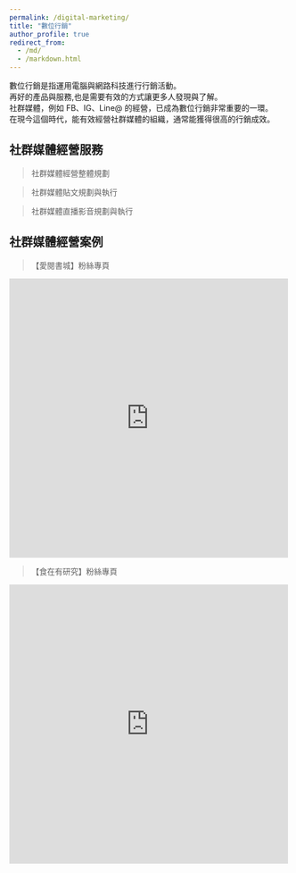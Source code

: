 ```yaml
---
permalink: /digital-marketing/
title: "數位行銷"
author_profile: true
redirect_from: 
  - /md/
  - /markdown.html
---
```


數位行銷是指運用電腦與網路科技進行行銷活動。</br>
再好的產品與服務,也是需要有效的方式讓更多人發現與了解。</br>
社群媒體，例如 FB、IG、Line@ 的經營，已成為數位行銷非常重要的一環。</br>
在現今這個時代，能有效經營社群媒體的組織，通常能獲得很高的行銷成效。</br>

## 社群媒體經營服務

> 社群媒體經營整體規劃

> 社群媒體貼文規劃與執行

> 社群媒體直播影音規劃與執行

## 社群媒體經營案例
> 【愛閱書城】粉絲專頁
<iframe src="https://www.facebook.com/plugins/page.php?href=https%3A%2F%2Fwww.facebook.com%2Fireadings%2F&tabs=timeline&width=500&height=500&small_header=true&adapt_container_width=true&hide_cover=false&show_facepile=true&appId" width="500" height="500" style="border:none;overflow:hidden" scrolling="no" frameborder="0" allowTransparency="true" allow="encrypted-media"></iframe>

> 【食在有研究】粉絲專頁
<iframe src="https://www.facebook.com/plugins/page.php?href=https%3A%2F%2Fwww.facebook.com%2Fieating8%2F&tabs=timeline&width=500&height=500&small_header=true&adapt_container_width=true&hide_cover=false&show_facepile=true&appId" width="500" height="500" style="border:none;overflow:hidden" scrolling="no" frameborder="0" allowTransparency="true" allow="encrypted-media"></iframe>

